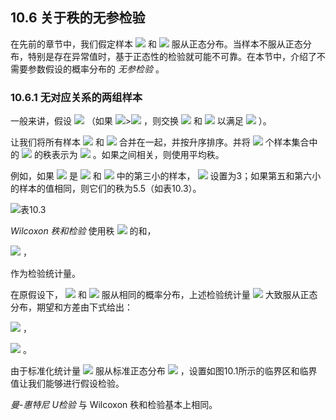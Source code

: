 ## 10.6 关于秩的无参检验

在先前的章节中，我们假定样本 <img src="http://latex.codecogs.com/gif.latex?\mathfrak{D}=\left\{x_1,\ldots,x_n\right\}" style="border:none;"> 和 <img src="http://latex.codecogs.com/gif.latex?\mathfrak{{D}'}=\left\{{x}'_1,\ldots,{x}'_n\right\}" style="border:none;"> 服从正态分布。当样本不服从正态分布，特别是存在异常值时，基于正态性的检验就可能不可靠。在本节中，介绍了不需要参数假设的概率分布的 *无参检验* 。

### 10.6.1 无对应关系的两组样本

一般来讲，假设 <img src="http://latex.codecogs.com/gif.latex?n\leq{n}'" style="border:none;"> （如果 <img src="http://latex.codecogs.com/gif.latex?n" style="border:none;">><img src="http://latex.codecogs.com/gif.latex?{n}'" style="border:none;"> ，则交换 <img src="http://latex.codecogs.com/gif.latex?\mathfrak{D}" style="border:none;"> 和 <img src="http://latex.codecogs.com/gif.latex?\mathfrak{{D}'}" style="border:none;"> 以满足 <img src="http://latex.codecogs.com/gif.latex?n\leq{n}'" style="border:none;"> ）。  

让我们将所有样本 <img src="http://latex.codecogs.com/gif.latex?x_1,\ldots,x_n" style="border:none;"> 和 <img src="http://latex.codecogs.com/gif.latex?{x}'_1,\ldots,{x}'_n" style="border:none;"> 合并在一起，并按升序排序。并将 <img src="http://latex.codecogs.com/gif.latex?n+{n}'" style="border:none;"> 个样本集合中的 <img src="http://latex.codecogs.com/gif.latex?x_1,\ldots,x_n" style="border:none;"> 的秩表示为 <img src="http://latex.codecogs.com/gif.latex?r_1,\ldots,r_n" style="border:none;"> 。如果之间相关，则使用平均秩。  

例如，如果 <img src="http://latex.codecogs.com/gif.latex?x_i" style="border:none;"> 是 <img src="http://latex.codecogs.com/gif.latex?x_1,\ldots,x_n" style="border:none;"> 和 <img src="http://latex.codecogs.com/gif.latex?{x}'_1,\ldots,{x}'_n" style="border:none;"> 中的第三小的样本， <img src="http://latex.codecogs.com/gif.latex?r_i" style="border:none;"> 设置为3；如果第五和第六小的样本的值相同，则它们的秩为5.5（如表10.3）。  

![表10.3](表10.3.png)  

 *Wilcoxon 秩和检验* 使用秩 <img src="http://latex.codecogs.com/gif.latex?x_1,\ldots,x_n" style="border:none;"> 的和，  
 
 <img src="http://latex.codecogs.com/gif.latex?r=\sum_{i=1}^{n}r_i" style="border:none;"> ，  
 
作为检验统计量。  

在原假设下， <img src="http://latex.codecogs.com/gif.latex?\mathfrak{D}" style="border:none;"> 和 <img src="http://latex.codecogs.com/gif.latex?\mathfrak{{D}'}" style="border:none;"> 服从相同的概率分布，上述检验统计量 <img src="http://latex.codecogs.com/gif.latex?r" style="border:none;"> 大致服从正态分布，期望和方差由下式给出：  

 <img src="http://latex.codecogs.com/gif.latex?\mu=\frac{n(n+{n}'+1)}{2}" style="border:none;"> ，  
 
 <img src="http://latex.codecogs.com/gif.latex?\sigma^{2}=\frac{n{n}'(n+{n}'+1)}{12}" style="border:none;"> 。  
 
由于标准化统计量 <img src="http://latex.codecogs.com/gif.latex?\frac{(r-\mu)}{\sigma}" style="border:none;"> 服从标准正态分布 <img src="http://latex.codecogs.com/gif.latex?N(0,1)" style="border:none;"> ，设置如图10.1所示的临界区和临界值让我们能够进行假设检验。  

 *曼-惠特尼 U检验* 与 Wilcoxon 秩和检验基本上相同。





